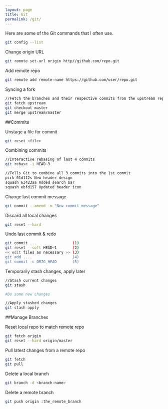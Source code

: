 ```yaml
---
layout: page
title: Git
permalink: /git/
---
```


Here are some of the Git commands that I often use.

```bash
git config --list
```
Change origin URL

```bash
git remote set-url origin http//github.com/repo.git
```
Add remote repo

```bash
git remote add remote-name https://github.com/user/repo.git
```

Syncing a fork

```bash
//Fetch the branches and their respective commits from the upstream repository. Commits to master will be stored in a local branch, upstream/master
git fetch upstream
git checkout master
git merge upstream/master
```

##Commits

Unstage a file for commit

```bash
git reset <file>
```

Combining commits

```bash
//Interactive rebasing of last 4 commits
git rebase -i HEAD~3

//Tells Git to combine all 3 commits into the 1st commit
pick 01d112s New header design
squash 63423aa Added search bar
squash ebfd157 Updated header icon
```

Change last commit message

```bash
git commit --amend -m "New commit message"
```

Discard all local changes

```bash
git reset --hard
```

Undo last commit & redo

```bash
git commit ...                (1)
git reset --soft HEAD~1       (2)
<< edit files as necessary >> (3)
git add ....                  (4)
git commit -c ORIG_HEAD       (5)
```

Temporarily stash changes, apply later

```bash
//Stash current changes
git stash

#Do some new changes

//Apply stashed changes
git stash apply
```


##Manage Branches

Reset local repo to match remote repo

```bash
git fetch origin
git reset --hard origin/master
```

Pull latest changes from a remote repo

```bash
git fetch
git pull
```

Delete a local branch

```bash
git branch -d <branch-name>
```

Delete a remote branch

```bash
git push origin :the_remote_branch
```

